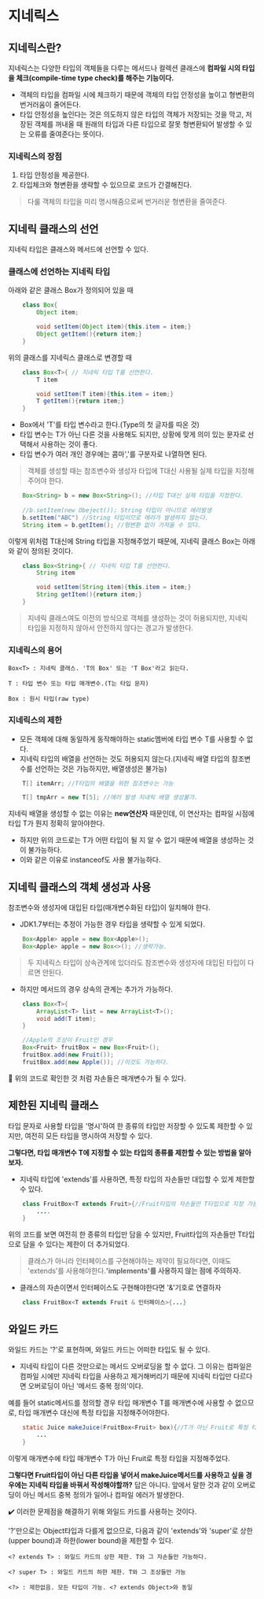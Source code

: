 # 지네릭스

## 지네릭스란?
지네릭스는 다양한 타입의 객체들을 다루는 메서드나 컬렉션 클래스에 **컴파일 시의 타입을 체크(compile-time type check)를 해주는 기능이다.**
- 객체의 타입을 컴파일 시에 체크하기 때문에 객체의 타입 안정성을 높이고 형변환의 번거러움이 줄어든다.
- 타입 안정성을 높인다는 것은 의도하지 않은 타입의 객체가 저장되는 것을 막고, 저장된 객체를 꺼내올 때 원래의 타입과 다른 타입으로 잘못 형변환되어 발생할 수 있는 오류를 줄여준다는 뜻이다.

### **지네릭스의 장점**
1. 타입 안정성을 제공한다.
2. 타입체크와 형변환을 생략할 수 있으므로 코드가 간결해진다.

> 다룰 객체의 타입을 미리 명시해줌으로써 번거러운 형변환을 줄여준다.

## 지네릭 클래스의 선언
지네릭 타입은 클래스와 메서드에 선언할 수 있다.

### **클래스에 선언하는 지네릭 타입**
아래와 같은 클래스 Box가 정의되어 있을 때
~~~java
    class Box{
        Object item;

        void setItem(Object item){this.item = item;}
        Object getItem(){return item;}
    }
~~~
위의 클래스를 지네릭스 클래스로 변경할 때
~~~java
    class Box<T>{ // 지네릭 타입 T를 선언한다.
        T item

        void setItem(T item){this.item = item;}
        T getItem(){return item;}
    }
~~~
- Box<T>에서 'T'를 타입 변수라고 한다.(Type의 첫 글자를 따온 것)
- 타입 변수는 T가 아닌 다른 것을 사용해도 되지만, 상황에 맞게 의미 있는 문자로 선택해서 사용하는 것이 좋다.
- 타입 변수가 여러 개인 경우에는 콤마','를 구분자로 나열하면 된다.
> 객체를 생성할 때는 참조변수와 생성자 타입에 T대신 사용될 실제 타입을 지정해 주어야 한다.
~~~java
    Box<String> b = new Box<String>(); //타입 T대신 실제 타입을 지정한다.
 
    //b.setItem(new Obeject()); String 타입이 아니므로 에러발생
    b.setItem("ABC") //String 타입이므로 에러가 발생하지 않는다.
    String item = b.getItem(); //형변환 없이 가져올 수 있다.
~~~
이렇게 위처럼 T대신에 String 타입을 지정해주었기 때문에, 지네릭 클래스 Box<T>는 아래와 같이 정의된 것이다.
~~~java
    class Box<String>{ // 지네릭 타입 T를 선언한다.
        String item

        void setItem(String item){this.item = item;}
        String getItem(){return item;}
    }
~~~
> 지네릭 클래스여도 이전의 방식으로 객체를 생성하는 것이 허용되지만, 지네릭 타입을 지정하지 않아서 안전하지 않다는 경고가 발생한다.

### **지네릭스의 용어**
~~~
Box<T> : 지네릭 클래스. 'T의 Box' 또는 'T Box'라고 읽는다. 

T : 타입 변수 또는 타입 매개변수.(T는 타입 문자)

Box : 원시 타입(raw type)
~~~

### **지네릭스의 제한**
- 모든 객체에 대해 동일하게 동작해야하는 static멤버에 타입 변수 T를 사용할 수 없다.
- 지네릭 타입의 배열을 선언하는 것도 허용되지 않는다.(지네릭 배열 타입의 참조변수를 선언하는 것은 가능하지만, 배열생성은 불가능)
~~~java
    T[] itemArr; //T타입의 배열을 위한 참조변수는 가능

    T[] tmpArr = new T[5]; //에러 발생 지네릭 배열 생성불가.
~~~
지네릭 배열을 생성할 수 없는 이유는 **new연산자** 때문인데, 이 연산자는 컴파일 시점에 타입 T가 뭔지 정확히 알아야한다.
- 하지만 위의 코드로는 T가 어떤 타입이 될 지 알 수 없기 때문에 배열을 생성하는 것이 불가능하다.
- 이와 같은 이유로 instanceof도 사용 불가능하다.

## 지네릭 클래스의 객체 생성과 사용
참조변수와 생성자에 대입된 타입(매개변수화된 타입)이 일치해야 한다.
- JDK1.7부터는 추정이 가능한 경우 타입을 생략할 수 있게 되었다.
~~~java
    Box<Apple> apple = new Box<Apple>();
    Box<Apple> apple = new Box<>(); //생략가능.
~~~
> 두 지네릭스 타입이 상속관계에 있더라도 참조변수와 생성자에 대입된 타입이 다르면 안된다.
- 하지만 메서드의 경우 상속의 관계는 추가가 가능하다.
~~~java
    class Box<T>{
        ArrayList<T> list = new ArrayList<T>();
        void add(T item);
    }

    //Apple의 조상이 Fruit인 경우
    Box<Fruit> fruitBox = new Box<Fruit>();
    fruitBox.add(new Fruit());
    fruitBox.add(new Apple()); //이것도 가능하다.
~~~
📌 위의 코드로 확인한 것 처럼 자손들은 매개변수가 될 수 있다.

## 제한된 지네릭 클래스
타입 문자로 사용할 타입을 '명시'하여 한 종류의 타입만 저장할 수 있도록 제한할 수 있지만, 여전히 모든 타입을 명시하여 저장할 수 있다.

**그렇다면, 타입 매개변수 T에 지정할 수 있는 타입의 종류를 제한할 수 있는 방법을 알아보자.**

- 지네릭 타입에 'extends'를 사용하면, 특정 타입의 자손들만 대입할 수 있게 제한할 수 있다.
~~~java
    class FruitBox<T extends Fruit>{//Fruit타입의 자손들만 T타입으로 지정 가능하다.
        ....
    }
~~~
위의 코드를 보면 여전히 한 종류의 타입만 담을 수 있지만, Fruit타입의 자손들만 T타입으로 담을 수 있다는 제한이 더 추가되었다.
> 클래스가 아니라 인터페이스를 구현해야하는 제약이 필요하다면, 이때도 'extends'를 사용해야한다.**'implements'를 사용하지 않는 점에 주의하자.**

- 클래스의 자손이면서 인터페이스도 구현해야한다면 '&'기호로 연결하자
~~~java
    class FruitBox<T extends Fruit & 인터페이스>{...}
~~~

## 와일드 카드
와일드 카드는 '?'로 표현하며, 와일드 카드는 어떠한 타입도 될 수 있다.
- 지네릭 타입이 다른 것만으로는 메서드 오버로딩을 할 수 없다. 그 이유는 컴파일은 컴파일 시에만 지네릭 타입을 사용하고 제거해버리기 때문에 지네릭 타입만 다르다면 오버로딩이 아닌 '메서드 중복 정의'이다.

예를 들어 static메서드를 정의할 경우 타입 매개변수 T를 매개변수에 사용할 수 없으므로, 타입 매개변수 대신에 특정 타입을 지정해주어야한다.
~~~java
    static Juice makeJuice(FruitBox<Fruit> box){//T가 아닌 Fruit로 특정 타입을 지정해주었다.
        ...
    }
~~~
이렇게 매개변수에 타입 매개변수 T가 아닌 Fruit로 특정 타입을 지정해주었다.

**그렇다면 Fruit타입이 아닌 다른 타입을 넣어서 makeJuice메서드를 사용하고 싶을 경우에는 지네릭 타입을 바꿔서 작성해야할까?**
답은 아니다. 앞에서 말한 것과 같이 오버로딩이 아닌 메서드 중복 정의가 일어나 컴파일 에러가 발생한다.

✔️ 이러한 문제점을 해결하기 위해 와일드 카드를 사용하는 것이다.

'?'만으로는 Object타입과 다를게 없으므로, 다음과 같이 'extends'와 'super'로 상한(upper bound)과 하한(lower bound)을 제한할 수 있다.
~~~
<? extends T> : 와일드 카드의 상한 제한. T와 그 자손들만 가능하다.

<? super T> : 와일드 카드의 하한 제한. T와 그 조상들만 가능

<?> : 제한없음. 모든 타입이 가능. <? extends Object>와 동일
~~~
